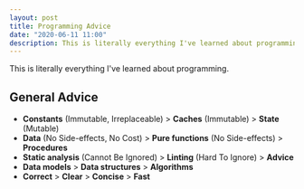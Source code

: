 ```yaml
---
layout: post
title: Programming Advice
date: "2020-06-11 11:00"
description: This is literally everything I've learned about programming.
---
```


This is literally everything I've learned about programming.

## General Advice

- **Constants** (Immutable, Irreplaceable) > **Caches** (Immutable) > **State** (Mutable)
- **Data** (No Side-effects, No Cost) > **Pure functions** (No Side-effects) > **Procedures**
- **Static analysis** (Cannot Be Ignored) > **Linting** (Hard To Ignore) > **Advice**
- **Data models** > **Data structures** > **Algorithms**
- **Correct** > **Clear** > **Concise** > **Fast**
